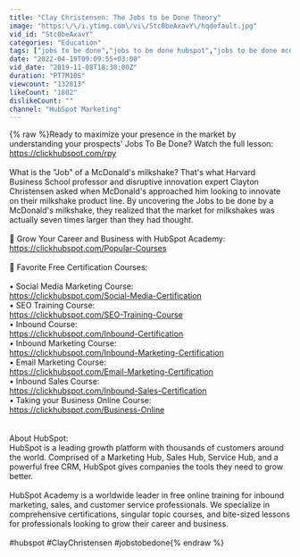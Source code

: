 ```yaml
---
title: "Clay Christensen: The Jobs to be Done Theory"
image: "https:\/\/i.ytimg.com\/vi\/Stc0beAxavY\/hqdefault.jpg"
vid_id: "Stc0beAxavY"
categories: "Education"
tags: ["jobs to be done","jobs to be done hubspot","jobs to be done mcdonalds milkshake"]
date: "2022-04-19T09:09:55+03:00"
vid_date: "2019-11-08T18:30:00Z"
duration: "PT7M10S"
viewcount: "132813"
likeCount: "1802"
dislikeCount: ""
channel: "HubSpot Marketing"
---
```

{% raw %}Ready to maximize your presence in the market by understanding your prospects' Jobs To Be Done? Watch the full lesson: <a rel="nofollow" target="blank" href="https://clickhubspot.com/rpy">https://clickhubspot.com/rpy</a><br /><br />What is the &quot;Job&quot; of a McDonald's milkshake? That's what Harvard Business School professor and disruptive innovation expert Clayton Christensen asked when McDonald's approached him looking to innovate on their milkshake product line. By uncovering the Jobs to be done by a McDonald's milkshake, they realized that the market for milkshakes was actually seven times larger than they had thought.<br /><br />📔 Grow Your Career and Business with HubSpot Academy: <a rel="nofollow" target="blank" href="https://clickhubspot.com/Popular-Courses">https://clickhubspot.com/Popular-Courses</a><br /><br />📔 Favorite Free Certification Courses:<br /><br />• Social Media Marketing Course: <br /><a rel="nofollow" target="blank" href="https://clickhubspot.com/Social-Media-Certification">https://clickhubspot.com/Social-Media-Certification</a><br />• SEO Training Course: <br /><a rel="nofollow" target="blank" href="https://clickhubspot.com/SEO-Training-Course">https://clickhubspot.com/SEO-Training-Course</a><br />• Inbound Course:<br /><a rel="nofollow" target="blank" href="https://clickhubspot.com/Inbound-Certification">https://clickhubspot.com/Inbound-Certification</a><br />• Inbound Marketing Course: <br /><a rel="nofollow" target="blank" href="https://clickhubspot.com/Inbound-Marketing-Certification">https://clickhubspot.com/Inbound-Marketing-Certification</a><br />• Email Marketing Course: <br /><a rel="nofollow" target="blank" href="https://clickhubspot.com/Email-Marketing-Certification">https://clickhubspot.com/Email-Marketing-Certification</a><br />• Inbound Sales Course: <br /><a rel="nofollow" target="blank" href="https://clickhubspot.com/Inbound-Sales-Certification">https://clickhubspot.com/Inbound-Sales-Certification</a><br />• Taking your Business Online Course: <br /><a rel="nofollow" target="blank" href="https://clickhubspot.com/Business-Online">https://clickhubspot.com/Business-Online</a><br /><br /><br />About HubSpot: <br />HubSpot is a leading growth platform with thousands of customers around the world. Comprised of a Marketing Hub, Sales Hub, Service Hub, and a powerful free CRM, HubSpot gives companies the tools they need to grow better.<br /><br />HubSpot Academy is a worldwide leader in free online training for inbound marketing, sales, and customer service professionals. We specialize in comprehensive certifications, singular topic courses, and bite-sized lessons for professionals looking to grow their career and business.<br /><br />#hubspot #ClayChristensen #jobstobedone{% endraw %}
